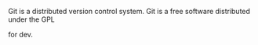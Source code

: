 Git is a distributed version control system.
Git is a free software distributed under the GPL

for dev.

